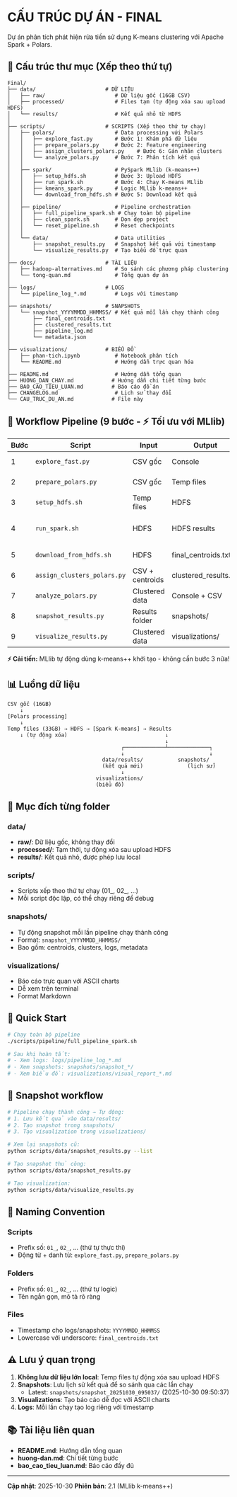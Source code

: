 # CẤU TRÚC DỰ ÁN - FINAL

Dự án phân tích phát hiện rửa tiền sử dụng K-means clustering với Apache Spark + Polars.

## 📁 Cấu trúc thư mục (Xếp theo thứ tự)

```
Final/
├── data/                      # DỮ LIỆU
│   ├── raw/                      # Dữ liệu gốc (16GB CSV)
│   ├── processed/                # Files tạm (tự động xóa sau upload HDFS)
│   └── results/                  # Kết quả nhỏ từ HDFS
│
├── scripts/                   # SCRIPTS (Xếp theo thứ tự chạy)
│   ├── polars/                   # Data processing với Polars
│   │   ├── explore_fast.py       # Bước 1: Khám phá dữ liệu
│   │   ├── prepare_polars.py     # Bước 2: Feature engineering
│   │   ├── assign_clusters_polars.py    # Bước 6: Gán nhãn clusters
│   │   └── analyze_polars.py     # Bước 7: Phân tích kết quả
│   │
│   ├── spark/                    # PySpark MLlib (k-means++)
│   │   ├── setup_hdfs.sh         # Bước 3: Upload HDFS
│   │   ├── run_spark.sh          # Bước 4: Chạy K-means MLlib
│   │   ├── kmeans_spark.py       # Logic MLlib k-means++
│   │   └── download_from_hdfs.sh # Bước 5: Download kết quả
│   │
│   ├── pipeline/                 # Pipeline orchestration
│   │   ├── full_pipeline_spark.sh # Chạy toàn bộ pipeline
│   │   ├── clean_spark.sh        # Dọn dẹp project
│   │   └── reset_pipeline.sh     # Reset checkpoints
│   │
│   └── data/                     # Data utilities
│       ├── snapshot_results.py   # Snapshot kết quả với timestamp
│       └── visualize_results.py  # Tạo biểu đồ trực quan
│
├── docs/                      # TÀI LIỆU
│   ├── hadoop-alternatives.md    # So sánh các phương pháp clustering
│   └── tong-quan.md              # Tổng quan dự án
│
├── logs/                      # LOGS
│   └── pipeline_log_*.md         # Logs với timestamp
│
├── snapshots/                 # SNAPSHOTS
│   └── snapshot_YYYYMMDD_HHMMSS/ # Kết quả mỗi lần chạy thành công
│       ├── final_centroids.txt
│       ├── clustered_results.txt
│       ├── pipeline_log.md
│       └── metadata.json
│
├── visualizations/            # BIỂU ĐỒ
│   ├── phan-tich.ipynb           # Notebook phân tích
│   └── README.md                 # Hướng dẫn trực quan hóa
│
├── README.md                     # Hướng dẫn tổng quan
├── HUONG_DAN_CHAY.md            # Hướng dẫn chi tiết từng bước
├── BAO_CAO_TIEU_LUAN.md         # Báo cáo đồ án
├── CHANGELOG.md                  # Lịch sử thay đổi
└── CAU_TRUC_DU_AN.md            # File này

```

## 🔄 Workflow Pipeline (9 bước - ⚡ Tối ưu với MLlib)

| Bước | Script | Input | Output | Mô tả |
|------|--------|-------|--------|-------|
| 1 | `explore_fast.py` | CSV gốc | Console | Khám phá dữ liệu |
| 2 | `prepare_polars.py` | CSV gốc | Temp files | Feature engineering |
| 3 | `setup_hdfs.sh` | Temp files | HDFS | Upload & **xóa temp** |
| 4 | `run_spark.sh` | HDFS | HDFS results | K-means MLlib (⚡ k-means++) |
| 5 | `download_from_hdfs.sh` | HDFS | final_centroids.txt | Download centroids |
| 6 | `assign_clusters_polars.py` | CSV + centroids | clustered_results.txt | Gán nhãn |
| 7 | `analyze_polars.py` | Clustered data | Console + CSV | Phân tích |
| 8 | `snapshot_results.py` | Results folder | snapshots/ | Lưu snapshot |
| 9 | `visualize_results.py` | Clustered data | visualizations/ | Biểu đồ |

**⚡ Cải tiến:** MLlib tự động dùng k-means++ khởi tạo - không cần bước 3 nữa!

## 📊 Luồng dữ liệu

```
CSV gốc (16GB)
    ↓
[Polars processing]
    ↓
Temp files (33GB) → HDFS → [Spark K-means] → Results
    ↓ (tự động xóa)                               ↓
                                                  ↓
                                    ┌─────────────┴─────────────┐
                                    ↓                           ↓
                              data/results/           snapshots/
                              (kết quả mới)              (lịch sử)
                                    ↓
                            visualizations/
                            (biểu đồ)
```

## 🎯 Mục đích từng folder

### data/
- **raw/**: Dữ liệu gốc, không thay đổi
- **processed/**: Tạm thời, tự động xóa sau upload HDFS
- **results/**: Kết quả nhỏ, được phép lưu local

### scripts/
- Scripts xếp theo thứ tự chạy (01_, 02_, ...)
- Mỗi script độc lập, có thể chạy riêng để debug

### snapshots/
- Tự động snapshot mỗi lần pipeline chạy thành công
- Format: `snapshot_YYYYMMDD_HHMMSS/`
- Bao gồm: centroids, clusters, logs, metadata

### visualizations/
- Báo cáo trực quan với ASCII charts
- Dễ xem trên terminal
- Format Markdown

## 🚀 Quick Start

```bash
# Chạy toàn bộ pipeline
./scripts/pipeline/full_pipeline_spark.sh

# Sau khi hoàn tất:
# - Xem logs: logs/pipeline_log_*.md
# - Xem snapshots: snapshots/snapshot_*/
# - Xem biểu đồ: visualizations/visual_report_*.md
```

## 🔄 Snapshot workflow

```bash
# Pipeline chạy thành công → Tự động:
# 1. Lưu kết quả vào data/results/
# 2. Tạo snapshot trong snapshots/
# 3. Tạo visualization trong visualizations/

# Xem lại snapshots cũ:
python scripts/data/snapshot_results.py --list

# Tạo snapshot thủ công:
python scripts/data/snapshot_results.py

# Tạo visualization:
python scripts/data/visualize_results.py
```

## 📝 Naming Convention

### Scripts
- Prefix số: `01_`, `02_`, ... (thứ tự thực thi)
- Động từ + danh từ: `explore_fast.py`, `prepare_polars.py`

### Folders
- Prefix số: `01_`, `02_`, ... (thứ tự logic)
- Tên ngắn gọn, mô tả rõ ràng

### Files
- Timestamp cho logs/snapshots: `YYYYMMDD_HHMMSS`
- Lowercase với underscore: `final_centroids.txt`

## ⚠️ Lưu ý quan trọng

1. **Không lưu dữ liệu lớn local**: Temp files tự động xóa sau upload HDFS
2. **Snapshots**: Lưu lịch sử kết quả để so sánh qua các lần chạy
   - Latest: `snapshots/snapshot_20251030_095037/` (2025-10-30 09:50:37)
3. **Visualizations**: Tạo báo cáo dễ đọc với ASCII charts
4. **Logs**: Mỗi lần chạy tạo log riêng với timestamp

## 📚 Tài liệu liên quan

- **README.md**: Hướng dẫn tổng quan
- **huong-dan.md**: Chi tiết từng bước
- **bao_cao_tieu_luan.md**: Báo cáo đầy đủ

---

**Cập nhật**: 2025-10-30
**Phiên bản**: 2.1 (MLlib k-means++)
